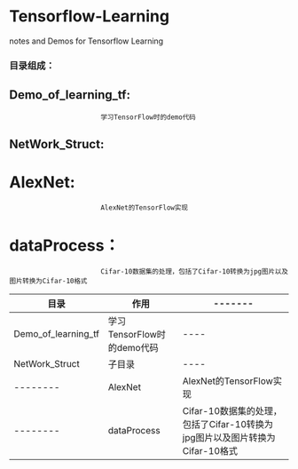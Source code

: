 # Tensorflow-Learning
notes and Demos for Tensorflow Learning

### 目录组成： 
##        Demo_of_learning_tf:     
                           学习TensorFlow时的demo代码
##        NetWork_Struct:   
#                AlexNet:   
                           AlexNet的TensorFlow实现
#                dataProcess：   
                           Cifar-10数据集的处理，包括了Cifar-10转换为jpg图片以及图片转换为Cifar-10格式
 
  目录                | 作用   |-------|
  --------            | ------  |--------|
  Demo_of_learning_tf |  学习TensorFlow时的demo代码 | ----  |
  NetWork_Struct      | 子目录     |        ----          |
     --------         | AlexNet    | AlexNet的TensorFlow实现 |
     --------         | dataProcess| Cifar-10数据集的处理，包括了Cifar-10转换为jpg图片以及图片转换为Cifar-10格式|
 
   

  

 
